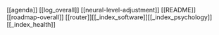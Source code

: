 [[agenda]]
[[log_overall]]
[[neural-level-adjustment]]
[[README]]
[[roadmap-overall]]
[[router]][[_index_software]][[_index_psychology]][[_index_health]]